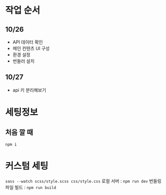 # 작업 순서

## 10/26

- API 데이터 확인
- 메인 컨텐츠 UI 구성
- 환경 설정
- 번들러 설치

## 10/27

- api 키 분리해보기

# 세팅정보

## 처음 깔 때

`npm i`

# 커스텀 세팅

`sass --watch scss/style.scss css/style.css`
로컬 서버 : `npm run dev`
번들링 파일 빌드 : `npm run build`

